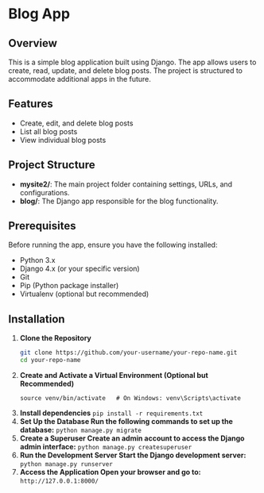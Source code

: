 # Blog App

## Overview
This is a simple blog application built using Django. The app allows users to create, read, update, and delete blog posts. The project is structured to accommodate additional apps in the future.

## Features
- Create, edit, and delete blog posts
- List all blog posts
- View individual blog posts

## Project Structure
- **mysite2/**: The main project folder containing settings, URLs, and configurations.
- **blog/**: The Django app responsible for the blog functionality.

## Prerequisites
Before running the app, ensure you have the following installed:
- Python 3.x
- Django 4.x (or your specific version)
- Git
- Pip (Python package installer)
- Virtualenv (optional but recommended)

## Installation

1. **Clone the Repository**
   ```bash
   git clone https://github.com/your-username/your-repo-name.git
   cd your-repo-name
   ```
2. **Create and Activate a Virtual Environment (Optional but Recommended)**
   ```python3 -m venv venv
   source venv/bin/activate   # On Windows: venv\Scripts\activate
   ```
3. **Install dependencies**
   ```pip install -r requirements.txt```
5. **Set Up the Database Run the following commands to set up the database:**
   ```python manage.py migrate```
7. **Create a Superuser Create an admin account to access the Django admin interface:**
   ```python manage.py createsuperuser```
9. **Run the Development Server Start the Django development server:**
    ```python manage.py runserver```
11. **Access the Application Open your browser and go to:**
    ```http://127.0.0.1:8000/```

